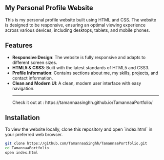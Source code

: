 
## My Personal Profile Website

This is my personal profile website built using HTML and CSS. The website is designed to be responsive, ensuring an optimal viewing experience across various devices, including desktops, tablets, and mobile phones.

## Features

- **Responsive Design**: The website is fully responsive and adapts to different screen sizes.
- **HTML5 & CSS3**: Built with the latest standards of HTML5 and CSS3.
- **Profile Information**: Contains sections about me, my skills, projects, and contact information.
- **Clean and Modern UI**: A clean, modern user interface with easy navigation.
  <hr>
  Check it out at :  https://tamannaasinghh.github.io/TamannaaPortfolio/

## Installation

To view the website locally, clone this repository and open \`index.html\` in your preferred web browser.

```bash
git clone https://github.com/TamannaaSinghh/TamannaaPortfolio.git
cd TamannaaPortfolio
open index.html
```
